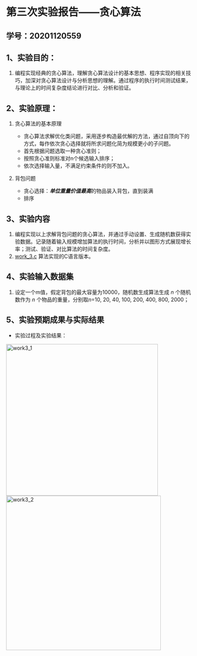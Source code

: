 # 第三次实验报告——贪心算法



## 学号：20201120559



## 1、实验目的：

1. 编程实现经典的贪心算法，理解贪心算法设计的基本思想、程序实现的相关技巧，加深对贪心算法设计与分析思想的理解。通过程序的执行时间测试结果，与理论上的时间复杂度结论进行对比、分析和验证。



## 2、实验原理：

1. 贪心算法的基本原理

   - 贪心算法求解优化类问题，采用逐步构造最优解的方法，通过自顶向下的方式，每作依次贪心选择就将所求问题化简为规模更小的子问题。
   - 首先根据问题选取一种贪心准则；
   - 按照贪心准则标准对n个候选输入排序；
   - 依次选择输入量，不满足约束条件的则不加入。

2. 背包问题

   - 贪心选择：***单位重量价值最高***的物品装入背包，直到装满
   - 排序

   

## 3、实验内容

1. 编程实现以上求解背包问题的贪心算法，并通过手动设置、生成随机数获得实验数据。记录随着输入规模增加算法的执行时间，分析并以图形方式展现增长率；测试、验证、对比算法的时间复杂度。
2. [work_3.c](work_3.c) 算法实现的C语言版本。



## 4、实验输入数据集

1. 设定一个m值，假定背包的最大容量为10000，随机数生成算法生成 *n* 个随机数作为 *n* 个物品的重量，分别取*n*=10, 20, 40, 100, 200, 400, 800, 2000；



## 5、实验预期成果与实际结果

+ 实验过程及实验结果：

<img width="410" alt="work3_1" src="https://user-images.githubusercontent.com/86522948/174435987-e56ec703-29d6-4888-81ca-c13de5aec9b4.png">
 

<img width="418" alt="work3_2" src="https://user-images.githubusercontent.com/86522948/174435992-f070b83a-5e7b-4794-bab8-71e72aeb1cd9.png">